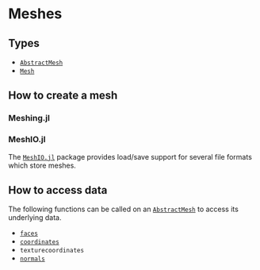 # Meshes

## Types

* [`AbstractMesh`](@ref)
* [`Mesh`](@ref)

## How to create a mesh

### Meshing.jl

### MeshIO.jl

The [`MeshIO.jl`](https://github.com/JuliaIO/MeshIO.jl) package provides load/save support for several file formats which store meshes.

## How to access data

The following functions can be called on an [`AbstractMesh`](@ref) to access its underlying data.

* [`faces`](@ref)
* [`coordinates`](@ref)
* `texturecoordinates`
* [`normals`](@ref)

